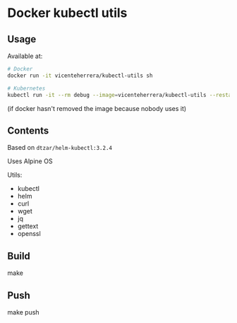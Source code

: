 # Docker kubectl utils

## Usage 

Available at:

```bash
# Docker
docker run -it vicenteherrera/kubectl-utils sh

# Kubernetes
kubectl run -it --rm debug --image=vicenteherrera/kubectl-utils --restart=Never -- sh
```

(if docker hasn't removed the image because nobody uses it)

## Contents

Based on `dtzar/helm-kubectl:3.2.4`  

Uses Alpine OS  

Utils:
 * kubectl
 * helm
 * curl
 * wget
 * jq
 * gettext
 * openssl

## Build

make

## Push

make push
